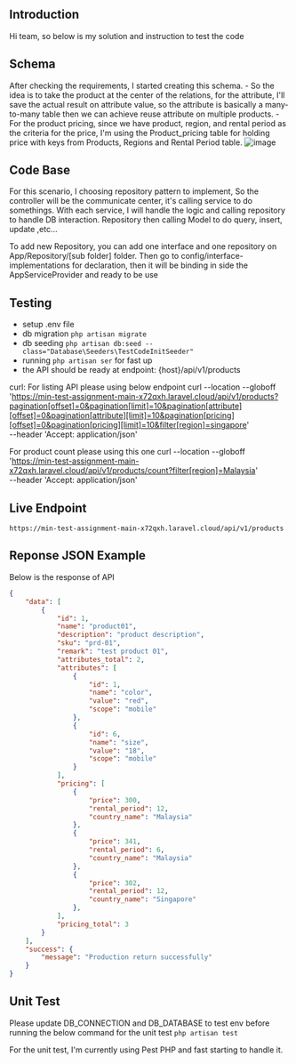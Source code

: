 ## Introduction
Hi team, so below is my solution and instruction to test the code

## Schema
After checking the requirements, I started creating this schema.
    - So the idea is to take the product at the center of the relations, for the attribute, I'll save the actual result on attribute value, so the attribute is basically a many-to-many table then we can achieve reuse attribute on multiple products.
    - For the product pricing, since we have product, region, and rental period as the criteria for the price, I'm using the Product_pricing table for holding price with keys from Products, Regions and Rental Period table.
![image](https://github.com/user-attachments/assets/0004ad69-8597-4421-a8c6-7cc50b3a6f90)

## Code Base
For this scenario, I choosing repository pattern to implement, So the controller will be the communicate center, it's calling service to do somethings. With each service, I will handle the logic and calling repository to handle DB interaction. Repository then calling Model to do query, insert, update ,etc...

To add new Repository, you can add one interface and one repository on App/Repository/[sub folder] folder. Then go to config/interface-implementations for declaration, then it will be binding in side the AppServiceProvider and ready to be use

## Testing

- setup .env file
- db migration `php artisan migrate`
- db seeding `php artisan db:seed --class="Database\Seeders\TestCodeInitSeeder"`
- running `php artisan ser` for fast up
- the API should be ready at endpoint: {host}/api/v1/products

curl:
For listing API please using below endpoint
curl --location --globoff 'https://min-test-assignment-main-x72qxh.laravel.cloud/api/v1/products?pagination[offset]=0&pagination[limit]=10&pagination[attribute][offset]=0&pagination[attribute][limit]=10&pagination[pricing][offset]=0&pagination[pricing][limit]=10&filter[region]=singapore' \
--header 'Accept: application/json'

For product count please using this one
curl --location --globoff 'https://min-test-assignment-main-x72qxh.laravel.cloud/api/v1/products/count?filter[region]=Malaysia' \
--header 'Accept: application/json'

## Live Endpoint
    https://min-test-assignment-main-x72qxh.laravel.cloud/api/v1/products

## Reponse JSON Example
Below is the response of API

```json
{
    "data": [
        {
            "id": 1,
            "name": "product01",
            "description": "product description",
            "sku": "prd-01",
            "remark": "test product 01",
            "attributes_total": 2,
            "attributes": [
                {
                    "id": 1,
                    "name": "color",
                    "value": "red",
                    "scope": "mobile"
                },
                {
                    "id": 6,
                    "name": "size",
                    "value": "18",
                    "scope": "mobile"
                }
            ],
            "pricing": [
                {
                    "price": 300,
                    "rental_period": 12,
                    "country_name": "Malaysia"
                },
                {
                    "price": 341,
                    "rental_period": 6,
                    "country_name": "Malaysia"
                },
                {
                    "price": 302,
                    "rental_period": 12,
                    "country_name": "Singapore"
                },
            ],
            "pricing_total": 3
        }
    ],
    "success": {
        "message": "Production return successfully"
    }
}
```

## Unit Test
Please update DB_CONNECTION and DB_DATABASE to test env before running the below command for the unit test
`php artisan test`

For the unit test, I'm currently using Pest PHP and fast starting to handle it.

